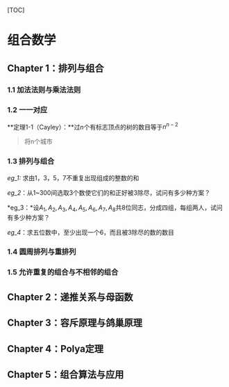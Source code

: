 [TOC]

# 组合数学

## Chapter 1：排列与组合



### 1.1 加法法则与乘法法则



### 1.2 一一对应

**定理1-1（Cayley）：**过$n$个有标志顶点的树的数目等于$n^{n-2}$

> 将n个城市

### 1.3 排列与组合

*eg_1:*  求由1，3，5，7不重复出现组成的整数的和

*eg_2*：从1~300间选取3个数使它们的和正好被3除尽，试问有多少种方案？

*eg_3：*设$A_1,A_2,A_3,A_4,A_5,A_6,A_7,A_8$共8位同志，分成四组，每组两人，试问有多少种方案？

*eg_4*：求五位数中，至少出现一个6，而且被3除尽的数的数目

### 1.4 圆周排列与重排列



### 1.5 允许重复的组合与不相邻的组合



















## Chapter 2：递推关系与母函数



## Chapter 3：容斥原理与鸽巢原理



## Chapter 4：Polya定理



## Chapter 5：组合算法与应用











